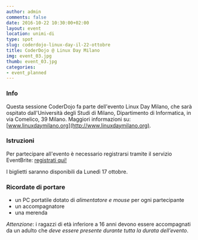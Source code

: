 ```yaml
---
author: admin
comments: false
date: 2016-10-22 10:30:00+02:00
layout: event
location: unimi-di
type: spot
slug: coderdojo-linux-day-il-22-ottobre
title: CoderDojo @ Linux Day Milano
img: event_03.jpg
thumb: event_03.jpg
categories:
- event_planned
---
```


### Info
Questa sessione CoderDojo fa parte dell'evento Linux Day Milano, che sarà ospitato dall'Università degli Studi di Milano, Dipartimento di Informatica, in via Comelico, 39 Milano.  Maggiori informazioni su: [www.linuxdaymilano.org](http://www.linuxdaymilano.org).

### Istruzioni
Per partecipare all'evento è necessario registrarsi tramite il servizio EventBrite: [registrati qui!](http://coderdojo-al-linux-day-milano-2016.eventbrite.it)

I biglietti saranno disponibili da Lunedì 17 ottobre.

### Ricordate di portare
- un PC portatile dotato di *alimentatore e mouse* per ogni partecipante
- un accompagnatore
- una merenda

*Attenzione*: i ragazzi di età inferiore a 16 anni devono essere accompagnati da un adulto che *deve essere presente durante tutta la durata dell’evento*.
